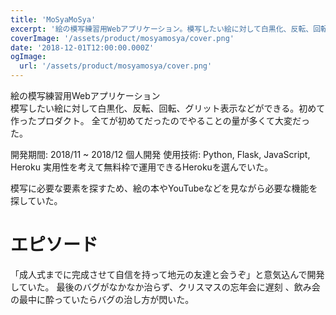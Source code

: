 ```yaml
---
title: 'MoSyaMoSya'
excerpt: '絵の模写練習用Webアプリケーション。模写したい絵に対して白黒化、反転、回転、グリット表示などができる。初めて作ったプロダクト。'
coverImage: '/assets/product/mosyamosya/cover.png'
date: '2018-12-01T12:00:00.000Z'
ogImage:
  url: '/assets/product/mosyamosya/cover.png'
---
```


絵の模写練習用Webアプリケーション  
模写したい絵に対して白黒化、反転、回転、グリット表示などができる。初めて作ったプロダクト。
全てが初めてだったのでやることの量が多くて大変だった。

開発期間: 2018/11 ~ 2018/12
個人開発
使用技術: Python, Flask, JavaScript, Heroku
実用性を考えて無料枠で運用できるHerokuを選んでいた。

模写に必要な要素を探すため、絵の本やYouTubeなどを見ながら必要な機能を探していた。

# エピソード

「成人式までに完成させて自信を持って地元の友達と会うぞ」と意気込んで開発していた。
最後のバグがなかなか治らず、クリスマスの忘年会に遅刻
、飲み会の最中に酔っていたらバグの治し方が閃いた。